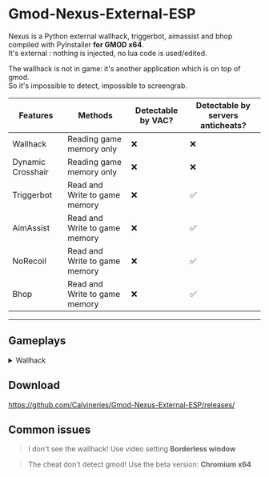 # Gmod-Nexus-External-ESP  
Nexus is a Python external wallhack, triggerbot, aimassist and bhop compiled with PyInstaller **for GMOD x64**.  
It's external : nothing is injected, no lua code is used/edited.  
  
The wallhack is not in game: it's another application which is on top of gmod.  
So it's impossible to detect, impossible to screengrab.  

|Features|Methods|Detectable by VAC?|Detectable by servers anticheats?
|-|-|-|-|
Wallhack|Reading game memory only|❌|❌
Dynamic Crosshair|Reading game memory only|❌|❌
Triggerbot|Read and Write to game memory|❌|✅
AimAssist|Read and Write to game memory|❌|✅
NoRecoil|Read and Write to game memory|❌|✅
Bhop|Read and Write to game memory|❌|✅
---

## Gameplays
<details>
<summary>Wallhack</summary>
https://www.youtube.com/watch?v=-FNxdR3HOYo
</details>  
  
## Download
https://github.com/Calvineries/Gmod-Nexus-External-ESP/releases/
  
## Common issues
> I don't see the wallhack!
Use video setting **Borderless window**

> The cheat don't detect gmod!
Use the beta version: **Chromium x64**
